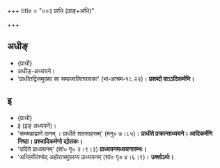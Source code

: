 +++
title = "००३ प्राधि (प्राङ्+अधि)"

+++

## अधीङ्
- {प्राधी}
- अधीङ्-अध्ययने।
- 'प्राधीतद्विजमुख्या सा सम्प्रज्वलितपावका' (भा॰आश्रम॰१८.२२)। **प्रशब्दो वाऽऽदिकर्मणि।**

## इ
- {प्राधी}
- इ (इङ् अध्ययने)।
- 'सममब्राह्मणे दानम् । प्राधीते शतसाहस्रम्' (मनु० ७।८५)। **प्राधीते प्रक्रान्ताध्ययने। आदिकर्मणि निष्ठा। प्रश्चादिकर्मणो द्योतकः।**
- 'उदिते प्राध्ययनम्' (शां० गृ० २।९।३) **प्राध्ययनमध्ययनारम्भः।**
- 'अधिय़्यीरंश्चेद् अहोरात्रमुपरम्य प्राध्ययनम्'(शां० गृ० ४।६।९)। **उक्तोऽर्थः।**
